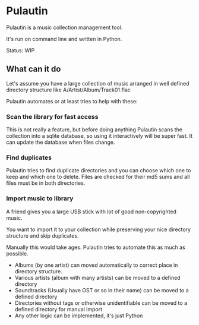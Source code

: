 # Pulautin

Pulautin is a music collection management tool.

It's run on command line and written in Python.

Status: WIP

## What can it do

Let's assume you have a large collection of music arranged in well defined
directory structure like A/Artist/Album/Track01.flac

Pulautin automates or at least tries to help with these:

### Scan the library for fast access

This is not really a feature, but before doing anything Pulautin
scans the collection into a sqlite database, so using it interactively
will be super fast. It can update the database when files change.

### Find duplicates

Pulautin tries to find duplicate directories and you can choose
which one to keep and which one to delete. Files are checked
for their md5 sums and all files must be in both directories.

### Import music to library

A friend gives you a large USB stick with lot of good non-copyrighted music.

You want to import it to your collection while preserving your nice
directory structure and skip duplicates.

Manually this would take ages. Pulautin tries to automate this as
much as possible.

* Albums (by one artist) can moved automatically to correct place in directory structure.
* Various artists (album with many artists) can be moved to a defined directory
* Soundtracks (Usually have OST or so in their name)  can be moved to a defined directory
* Directories without tags or otherwise unidentifiable can be moved to a defined directory for manual import
* Any other logic can be implemented, it's just Python
